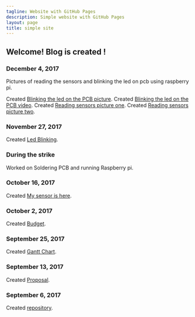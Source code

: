 ```yaml
---
tagline: Website with GitHub Pages
description: Simple website with GitHub Pages
layout: page
title: simple site
---
```

Welcome!  Blog is created !
-------------

### December 4, 2017

Pictures of reading the sensors and blinking the led on pcb using raspberry pi.

Created [Blinking the led on the PCB picture](https://github.com/n01033547/Bluetooth/blob/master/redingSensor.JPG).
Created [Blinking the led on the PCB video](https://github.com/n01033547/Bluetooth/blob/master/Raspberrywith%20PCBled.MOV).
Created [Reading sensors picture one](https://github.com/n01033547/Bluetooth/blob/master/readingSensor1.JPG).
Created [Reading sensors picture two](https://github.com/n01033547/Bluetooth/blob/master/readingSensor2.JPG).

### November 27, 2017

Created [Led Blinking](https://github.com/n01033547/Bluetooth/blob/master/LedBlinking.JPG).

### During the strike

Worked on Soldering PCB and running Raspberry pi.

### October 16, 2017

Created [My sensor is here](https://github.com/n01033547/Bluetooth/blob/master/QrCodesensor.JPG).

### October 2, 2017

Created [Budget](https://github.com/n01033547/Bluetooth/blob/master/Budget.xlsx).

### September 25, 2017

Created [Gantt Chart](https://github.com/n01033547/Bluetooth/blob/master/SushantGanttProject.mpp).  

### September 13, 2017

Created [Proposal](https://github.com/six0four/StudentSenseHat/blob/master/documentation/ProposalContentStudentNameRev02.pdf).

### September 6, 2017

Created [repository](https://github.com/n01033547/Bluetooth.git).

